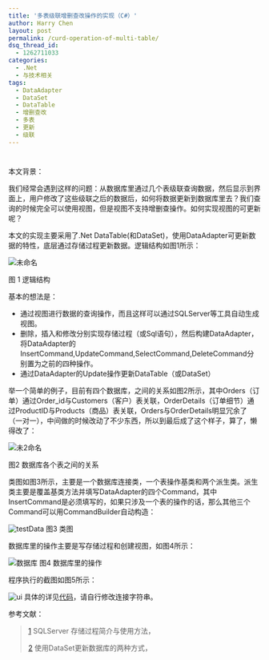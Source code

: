 ```yaml
---
title: '多表级联增删查改操作的实现（C#）'
author: Harry Chen
layout: post
permalink: /curd-operation-of-multi-table/
dsq_thread_id:
  - 1262711033
categories:
  - .Net
  - 与技术相关
tags:
  - DataAdapter
  - DataSet
  - DataTable
  - 增删查改
  - 多表
  - 更新
  - 级联
---
```

# 

本文背景：

我们经常会遇到这样的问题：从数据库里通过几个表级联查询数据，然后显示到界面上，用户修改了这些级联之后的数据后，如何将数据更新到数据库里去？我们查询的时候完全可以使用视图，但是视图不支持增删查操作。如何实现视图的可更新呢？

本文的实现主要采用了.Net DataTable(和DataSet)，使用DataAdapter可更新数据的特性，底层通过存储过程更新数据。逻辑结构如图1所示：

![未命名][1]

图 1 逻辑结构

基本的想法是：

  * 通过视图进行数据的查询操作，而且这样可以通过SQLServer等工具自动生成视图。
  * 删除，插入和修改分别实现存储过程（或Sql语句），然后构建DataAdapter，将DataAdapter的InsertCommand,UpdateCommand,SelectCommand,DeleteCommand分别置为之前的四种操作。
  * 通过DataAdapter的Update操作更新DataTable（或DataSet）

举一个简单的例子，目前有四个数据库，之间的关系如图2所示，其中Orders（订单）通过Order_id与Customers（客户）表关联，OrderDetails（订单细节）通过ProductID与Products（商品）表关联，Orders与OrderDetails明显冗余了（一对一），中间做的时候改动了不少东西，所以到最后成了这个样子，算了，懒得改了：

![未2命名][2]

图2 数据库各个表之间的关系

类图如图3所示，主要是一个数据库连接类，一个表操作基类和两个派生类。派生类主要是覆盖基类方法并填写DataAdapter的四个Command，其中InsertCommand是必须填写的，如果只涉及一个表的操作的话，那么其他三个Command可以用CommandBuilder自动构造：

![testData][3] 图3 类图

数据库里的操作主要是写存储过程和创建视图，如图4所示：

![数据库][4] 图4 数据库里的操作

程序执行的截图如图5所示：

![ui][5] 具体的详见[代码][6]，请自行修改连接字符串。

参考文献：

> [1] SQLServer 存储过程简介与使用方法，
>
> 
>
> [2] 使用DataSet更新数据库的两种方式，
>
> 

   [1]: http://www.roybit.com/wp-content/uploads/2011/02/thumb.jpg (未命名)
   [2]: http://www.roybit.com/wp-content/uploads/2011/02/2_thumb.jpg (未2命名)
   [3]: http://www.roybit.com/wp-content/uploads/2011/02/testData_thumb.jpg (testData)
   [4]: http://www.roybit.com/wp-content/uploads/2011/02/thumb.png (数据库)
   [5]: http://www.roybit.com/wp-content/uploads/2011/02/ui_thumb.png (ui)
   [6]: http://www.roybit.com/wp-content/uploads/2011/02/testData.rar
